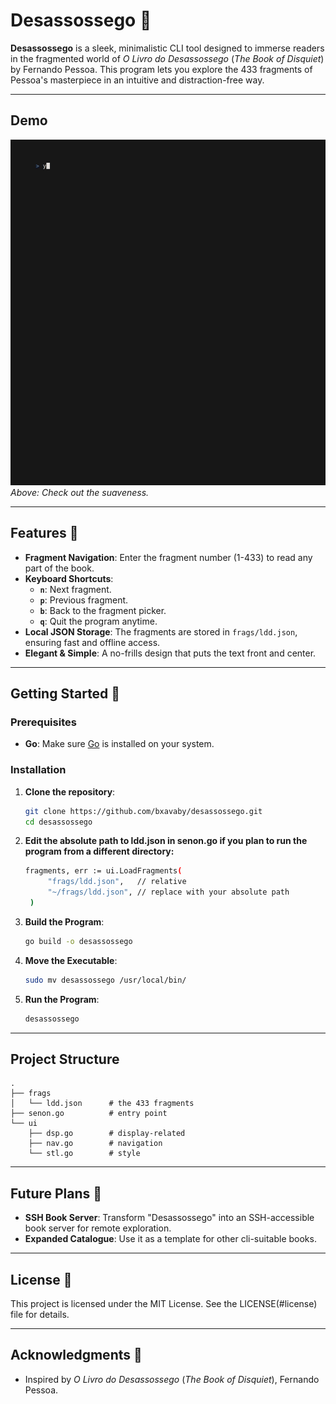 # Desassossego 📖

**Desassossego** is a sleek, minimalistic CLI tool designed to immerse readers in the fragmented world of *O Livro do Desassossego* (*The Book of Disquiet*) by Fernando Pessoa. This program lets you explore the 433 fragments of Pessoa's masterpiece in an intuitive and distraction-free way.

---

## **Demo**
![Desassossego Demo](assets/ldd.gif)  
*Above: Check out the suaveness.*

---

## Features 🌟
- **Fragment Navigation**: Enter the fragment number (1-433) to read any part of the book.
- **Keyboard Shortcuts**:
  - **`n`**: Next fragment.
  - **`p`**: Previous fragment.
  - **`b`**: Back to the fragment picker.
  - **`q`**: Quit the program anytime.
- **Local JSON Storage**: The fragments are stored in `frags/ldd.json`, ensuring fast and offline access.
- **Elegant & Simple**: A no-frills design that puts the text front and center.

---

## Getting Started 🚀

### Prerequisites
- **Go**: Make sure [Go](https://golang.org/) is installed on your system.

### Installation
1. **Clone the repository**:
   ```bash
   git clone https://github.com/bxavaby/desassossego.git
   cd desassossego
   ```
2. **Edit the absolute path to ldd.json in senon.go if you plan to run the program from a different directory:**
   ```bash
   fragments, err := ui.LoadFragments(
   		"frags/ldd.json",   // relative
   		"~/frags/ldd.json", // replace with your absolute path
   	)
   ```
3. **Build the Program**:
   ```bash
   go build -o desassossego
   ```
4. **Move the Executable**:
   ```bash
   sudo mv desassossego /usr/local/bin/
   ```
5. **Run the Program**:
   ```bash
   desassossego
   ```
---

## **Project Structure**
```plaintext
.
├── frags
│   └── ldd.json      # the 433 fragments
├── senon.go          # entry point
└── ui
    ├── dsp.go        # display-related
    ├── nav.go        # navigation
    └── stl.go        # style
```

---

## Future Plans 🔮
- **SSH Book Server**: Transform "Desassossego" into an SSH-accessible book server for remote exploration.
- **Expanded Catalogue**: Use it as a template for other cli-suitable books.

---

## License 📜
This project is licensed under the MIT License. See the LICENSE(#license) file for details.

---

## Acknowledgments 🙌
- Inspired by *O Livro do Desassossego* (*The Book of Disquiet*), Fernando Pessoa.

